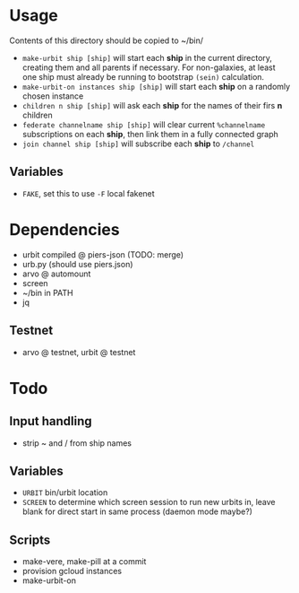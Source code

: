 # Usage

Contents of this directory should be copied to ~/bin/

- `make-urbit ship [ship]` will start each **ship** in the current directory, creating them and all parents if necessary. For non-galaxies, at least one ship must already be running to bootstrap `(sein)` calculation.
- `make-urbit-on instances ship [ship]` will start each **ship** on a randomly chosen instance
- `children n ship [ship]` will ask each **ship** for the names of their firs **n** children
- `federate channelname ship [ship]` will clear current `%channelname` subscriptions on each **ship**, then link them in a fully connected graph
- `join channel ship [ship]` will subscribe each **ship** to `/channel`

## Variables

- `FAKE`, set this to use `-F` local fakenet

# Dependencies

- urbit compiled @ piers-json (TODO: merge)
- urb.py (should use piers.json)
- arvo @ automount
- screen
- ~/bin in PATH
- jq

## Testnet

- arvo @ testnet, urbit @ testnet

# Todo

## Input handling

- strip ~ and / from ship names

## Variables

- `URBIT` bin/urbit location
- `SCREEN` to determine which screen session to run new urbits in, leave blank for direct start in same process (daemon mode maybe?)

## Scripts
- make-vere, make-pill at a commit
- provision gcloud instances
- make-urbit-on
